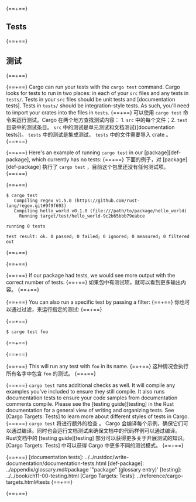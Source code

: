 {==+==}
## Tests
{==+==}
## 测试
{==+==}

{==+==}
Cargo can run your tests with the `cargo test` command. Cargo looks for tests
to run in two places: in each of your `src` files and any tests in `tests/`.
Tests in your `src` files should be unit tests and [documentation tests].
Tests in `tests/` should be integration-style tests. As such, you’ll need to
import your crates into the files in `tests`.
{==+==}
可以使用 `cargo test` 命令来运行测试。Cargo 在两个地方查找测试内容： 1. `src` 中的每个文件；2. `test` 目录中的测试条目。
`src` 中的测试是单元测试和文档测试([documentation tests])。 `tests` 中的测试是集成测试， `tests` 中的文件需要导入 crate 。
{==+==}

{==+==}
Here's an example of running `cargo test` in our [package][def-package], which
currently has no tests:
{==+==}
下面的例子，对 [package][def-package] 执行了 `cargo test` ，目前这个包里还没有任何测试项。
{==+==}

{==+==}
```console
$ cargo test
   Compiling regex v1.5.0 (https://github.com/rust-lang/regex.git#9f9f693)
   Compiling hello_world v0.1.0 (file:///path/to/package/hello_world)
     Running target/test/hello_world-9c2b65bbb79eabce

running 0 tests

test result: ok. 0 passed; 0 failed; 0 ignored; 0 measured; 0 filtered out
```
{==+==}

{==+==}


{==+==}
If our package had tests, we would see more output with the correct number of
tests.
{==+==}
如果包中有测试项，就可以看到更多输出内容。
{==+==}


{==+==}
You can also run a specific test by passing a filter:
{==+==}
你也可以通过过滤，来运行指定的测试:
{==+==}


{==+==}
```console
$ cargo test foo
```
{==+==}

{==+==}


{==+==}
This will run any test with `foo` in its name.
{==+==}
这种情况会执行所有名字中包含 `foo` 的测试。
{==+==}


{==+==}
`cargo test` runs additional checks as well. It will compile any examples
you’ve included to ensure they still compile. It also runs documentation
tests to ensure your code samples from documentation comments compile.
Please see the [testing guide][testing] in the Rust documentation for a general
view of writing and organizing tests. See [Cargo Targets: Tests] to learn more
about different styles of tests in Cargo.
{==+==}
`cargo test` 将进行额外的检查 。 Cargo 会编译每个示例，确保它们可以通过编译。同时也会运行文档测试来确保文档中的代码样例可以通过编译。
Rust文档中的 [testing guide][testing] 部分可以获得更多关于开展测试的知识。 [Cargo Targets: Tests] 中可以获得 Cargo 中更多不同的测试模式。
{==+==}


{==+==}
[documentation tests]: ../../rustdoc/write-documentation/documentation-tests.html
[def-package]:  ../appendix/glossary.md#package  '"package" (glossary entry)'
[testing]: ../../book/ch11-00-testing.html
[Cargo Targets: Tests]: ../reference/cargo-targets.html#tests
{==+==}

{==+==}

